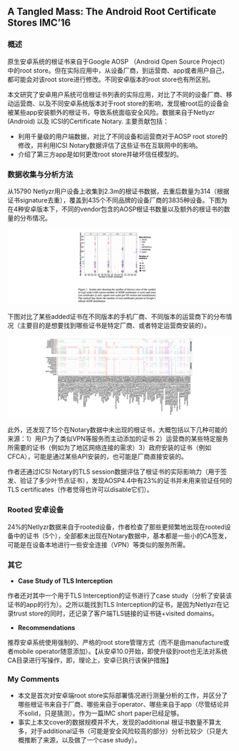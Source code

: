 ## A Tangled Mass: The Android Root Certificate Stores IMC’16

### 概述

原生安卓系统的根证书来自于Google AOSP （Android Open Source Project）中的root store。但在实际应用中，从设备厂商，到运营商、app或者用户自己，都可能会对该root store进行修改。不同安卓版本的root store也有所区别。

本文研究了安卓用户系统可信根证书列表的实际应用，对比了不同的设备厂商、移动运营商、以及不同安卓系统版本对于root store的影响，发现被root后的设备会被某些app安装额外的根证书，导致系统面临安全风险。数据来自于Netlyzr (Android) 以及 ICSI的Certificate Notary. 主要贡献包括：

- 利用千量级的用户端数据，对比了不同设备和运营商对于AOSP root store的修改，并利用ICSI Notary数据评估了这些证书在互联网中的影响。
- 介绍了第三方app是如何更改root store并破坏信任模型的。

### 数据收集与分析方法

从15790 Netlyzr用户设备上收集到2.3m的根证书数据，去重后数量为314（根据证书signature去重），覆盖到435个不同品牌的设备厂商的3835种设备。下图为在4种安卓版本下，不同的vendor包含的AOSP根证书数量以及额外的根证书的数量的分布情况。

![image-20210221104630547](image/image-20210221104630547.png)

下图对比了某些added证书在不同版本的手机厂商、不同版本的运营商下的分布情况（主要目的是想要找到哪些证书是特定厂商、或者特定运营商安装的）。

![image-20210221104728247](image/image-20210221104728247.png)

此外，还发现了15个在Notary数据中未出现的根证书，大概包括以下几种可能的来源：1）用户为了类似VPN等服务而主动添加的证书 2）运营商的某些特定服务所需要的证书（例如为了地区网络连接的需求）3）政府安装的证书（例如CFCA），可能是通过某些API安装的，也可能是厂商直接安装的。

作者还通过ICSI Notary的TLS session数据评估了根证书的实际影响力（用于签发、验证了多少叶节点证书），发现AOSP4.4中有23%的证书并未用来验证任何的TLS certificates（作者觉得也许可以disable它们）。

### Rooted 安卓设备

24%的Netlyzr数据来自于rooted设备，作者检查了那些更频繁地出现在rooted设备中的证书（5个），全部都未出现在Notary数据中，基本都是一些小的CA签发，可能是在设备本地进行一些安全连接（VPN）等类似的服务所需。

### 其它

- **Case Study of TLS Interception**

作者还对其中一个用于TLS Interception的证书进行了case study（分析了安装该证书的app的行为）。之所以能找到TLS Interception的证书，是因为Netlyzr在记录trust store的同时，还记录了客户端TLS链接的证书链+visited domains。

- **Recommendations**

推荐安卓系统使用强制的、严格的root store管理方式（而不是由manufacture或者mobile operator随意添加）。【从安卓10.0开始，即使升级到root也无法对系统CA目录进行写操作，即，理论上，安卓已执行该保护措施】

### My Comments

- 本文是首次对安卓端root store实际部署情况进行测量分析的工作，并区分了哪些根证书来自于厂商、哪些来自于operator、哪些来自于app（尽管结论并不solid，只是猜测）。作为一篇IMC short paper已经足够。
- 事实上本文cover的数据规模并不大，发现的additional 根证书数量不算太多，对于additional证书（可能是安全风险较高的部分）分析比较少（只是大概推断了来源，以及做了一个case study）。